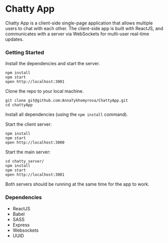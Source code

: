 Chatty App
=====================

Chatty App is a client-side single-page application that allows multiple users to chat with each other. The client-side app is built with ReactJS, and communicates with a server via WebSockets for multi-user real-time updates.

### Getting Started

Install the dependencies and start the server.
```
npm install
npm start
open http://localhost:3001
```

Clone the repo to your local machine.
```
git clone git@github.com:AnnaTykhomyrova/ChattyApp.git
cd chattyApp
```
Install all dependencies (using the `npm install` command).

Start the client server:
```
npm install
npm start
open http://localhost:3000
```

Start the main server:
```
cd chatty_server/
npm install
npm start
open http://localhost:3001
```
Both servers should be running at the same time for the app to work.

### Dependencies

* ReactJS
* Babel
* SASS
* Express
* Websockets
* UUID
